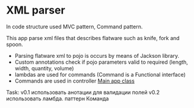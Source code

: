 # XML parser


In code structure used MVC pattern, Command pattern.

This app parse xml files that describes flatware such as knife, fork and spoon.

* Parsing flatware xml to pojo is occurs by means of Jackson library.
* Custom annotations check if pojo parameters valid to required (length, width, quantity, volume)
* lambdas are used for commands (Command is a Functional interface)
* Commands are used in controller
[Main app class](./src/main/java/ua/flatware/FlatwareXML.java)

Task:
v0.1 использовать анотации для валидации полей
v0.2 использовать ламбда. паттерн Команда
